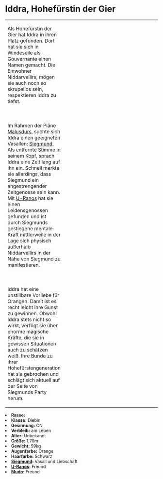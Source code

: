 # Iddra, Hohefürstin der Gier

<primary-label ref="npc"/>

<secondary-label ref="faergria"/>

<secondary-label ref="4"/>

<table>
<tr><td>
<p>
Als Hohefürstin der Gier hat Iddra in <a href="Niddarvellir.md"></a> ihren Platz gefunden.
Dort hat sie sich in Windeseile als Gouvernante einen Namen gemacht. Die Einwohner Niddarvellirs, mögen sie auch noch
so skrupellos sein, respektieren Iddra zu tiefst.
<br></br><br></br>
Im Rahmen der Pläne <a href="Malusdur.md">Malusdurs</a>, suchte sich Iddra einen geeigneten Vasallen:
<a href="Siegmund.md">Siegmund</a>. Als entfernte Stimme in seinem Kopf, sprach Iddra eine Zeit lang auf ihn ein.
Schnell merkte sie allerdings, dass Siegmund ein angestrengender Zeitgenosse sein kann. Mit
<a href="U-Ranos.md">U-Ranos</a> hat sie einen Leidensgenossen gefunden und ist durch Siegmunds gestiegene mentale
Kraft mittlerweile in der Lage sich physisch außerhalb Niddarvellirs in der Nähe von Siegmund zu manifestieren.
<br></br><br></br>
Iddra hat eine unstillbare Vorliebe für Orangen. Damit ist es recht leicht ihre Gunst zu gewinnen. Obwohl Iddra stets
nicht so wirkt, verfügt sie über enorme magische Kräfte, die sie in gewissen Situationen auch zu schätzen weiß. Ihre
Bunde zu ihrer Hohefürstengeneration hat sie gebrochen und schlägt sich aktuell auf der Seite von Siegmunds Party herum.
</p>

</td><td width="300">
<!-- Edit here -->
<img src="iddra.png" alt="" />
</td></tr>
</table>

<procedure title="Allgemeine Informationen">
<list columns="2">
<li><b>Rasse:</b> <a href="Folks.md" anchor="d-monen"></a></li>
<li><b>Klasse:</b> Diebin</li>
<li><b>Gesinnung:</b> CN</li>
<li><b>Verbleib:</b> am Leben</li>
</list>
</procedure>

<procedure title="Aussehen">
<list columns="3">
<li><b>Alter:</b> Unbekannt</li>
<li><b>Größe:</b> 1,70m</li>
<li><b>Gewicht:</b> 59kg</li>
<li><b>Augenfarbe:</b> Orange</li>
<li><b>Haarfarbe:</b> Schwarz</li>
<!-- <li><b>Maße:</b> 86/75-68-88</li> -->
</list>
</procedure>

<procedure title="Beziehungen">
<list columns="2">
<li><b><a href="Siegmund.md">Siegmund</a>:</b> Vasall und Liebschaft</li>
<li><b><a href="U-Ranos.md">U-Ranos</a>:</b> Freund</li>
<li><b><a href="Mudo.md">Mudo</a>:</b> Freund</li>
</list>
</procedure>

<!--
## Notizen

- **Ziele:** 
- **Geheimnisse:** 
-->